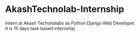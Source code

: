 # AkashTechnolab-Internship
Intern at Akash Techonalabs as Python Django Web Developer. <br>
It is 15 days task based internship.
